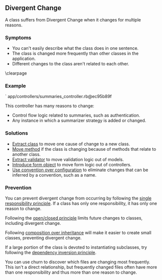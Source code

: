 ## Divergent Change

A class suffers from Divergent Change when it changes for multiple reasons.

### Symptoms

* You can't easily describe what the class does in one sentence.
* The class is changed more frequently than other classes in the application.
* Different changes to the class aren't related to each other.

\clearpage

### Example

` app/controllers/summaries_controller.rb@ec95b89f

This controller has many reasons to change:

* Control flow logic related to summaries, such as authentication.
* Any instance in which a summarizer strategy is added or changed.

### Solutions

* [Extract class](#extract-class) to move one cause of change to a new class.
* [Move method](#move-method) if the class is changing because of methods that
  relate to another class.
* [Extract validator](#extract-validator) to move validation logic out of
  models.
* [Introduce form object](#introduce-form-object) to move form logic out of
  controllers.
* [Use convention over configuration](#use-convention-over-configuration) to
  eliminate changes that can be inferred by a convention, such as a name.

### Prevention

You can prevent divergent change from occurring by following the [single
responsibility principle](#single-responsibility-principle). If a class has only
one responsibility, it has only one reason to change.

Following the [open/closed principle](#openclosed-principle) limits future
changes to classes, including divergent change.

Following [composition over inheritance](#composition-over-inheritance) will
make it easier to create small classes, preventing divergent change.

If a large portion of the class is devoted to instantiating subclasses, try
following the [dependency inversion principle](#dependency-inversion-principle).

You can use churn to discover which files are changing most frequently. This
isn't a direct relationship, but frequently changed files often have more than
one responsibility and thus more than one reason to change.
